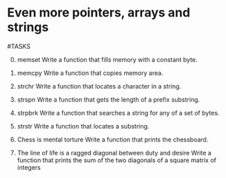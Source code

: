 #     Even more pointers, arrays and strings 

#TASKS

0. memset 
Write a function that fills memory with a constant byte.

1. memcpy 
Write a function that copies memory area.

2. strchr 
Write a function that locates a character in a string.

3. strspn 
Write a function that gets the length of a prefix substring.

4. strpbrk
Write a function that searches a string for any of a set of bytes.

5. strstr 
Write a function that locates a substring.

6. Chess is mental torture 
Write a function that prints the chessboard.

7. The line of life is a ragged diagonal between duty and desire 
Write a function that prints the sum of the two diagonals of a square matrix of integers


